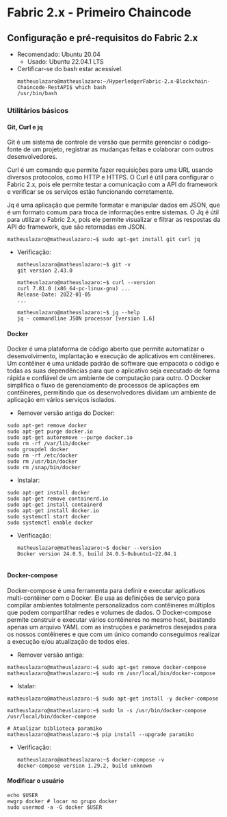 # Fabric 2.x - Primeiro Chaincode
## Configuração e pré-requisitos do Fabric 2.x
* Recomendado: Ubuntu 20.04
    * Usado: Ubuntu 22.04.1 LTS
* Certificar-se do bash estar acessível.
    ```shell
    matheuslazaro@matheuslazaro:~/HyperledgerFabric-2.x-Blockchain-Chaincode-RestAPI$ which bash
    /usr/bin/bash
    ```

### Utilitários básicos
#### Git, Curl e jq
Git é um sistema de controle de versão que permite gerenciar o código-fonte de um projeto, registrar as mudanças feitas e colaborar com outros desenvolvedores.

Curl é um comando que permite fazer requisições para uma URL usando diversos protocolos, como HTTP e HTTPS. O Curl é útil para configurar o Fabric 2.x, pois ele permite testar a comunicação com a API do framework e verificar se os serviços estão funcionando corretamente.

Jq é uma aplicação que permite formatar e manipular dados em JSON, que é um formato comum para troca de informações entre sistemas. O Jq é útil para utilizar o Fabric 2.x, pois ele permite visualizar e filtrar as respostas da API do framework, que são retornadas em JSON.

```shell
matheuslazaro@matheuslazaro:~$ sudo apt-get install git curl jq
```

* Verificação:
    ```shell
    matheuslazaro@matheuslazaro:~$ git -v
    git version 2.43.0

    matheuslazaro@matheuslazaro:~$ curl --version
    curl 7.81.0 (x86_64-pc-linux-gnu) ...
    Release-Date: 2022-01-05
    ...

    matheuslazaro@matheuslazaro:~$ jq --help
    jq - commandline JSON processor [version 1.6]
    ```
#### Docker
Docker é uma plataforma de código aberto que permite automatizar o desenvolvimento, implantação e execução de aplicativos em contêineres. Um contêiner é uma unidade padrão de software que empacota o código e todas as suas dependências para que o aplicativo seja executado de forma rápida e confiável de um ambiente de computação para outro. O Docker simplifica o fluxo de gerenciamento de processos de aplicações em contêineres, permitindo que os desenvolvedores dividam um ambiente de aplicação em vários serviços isolados.

* Remover versão antiga do Docker:
```shell
sudo apt-get remove docker
sudo apt-get purge docker.io
sudo apt-get autoremove --purge docker.io
sudo rm -rf /var/lib/docker
sudo groupdel docker
sudo rm -rf /etc/docker
sudo rm /usr/bin/docker
sudo rm /snap/bin/docker
```
* Instalar:
```shell
sudo apt-get install docker
sudo apt-get remove containerd.io
sudo apt-get install containerd
sudo apt-get install docker.io
sudo systemctl start docker
sudo systemctl enable docker
```

* Verificação: 
    ```shell
    matheuslazaro@matheuslazaro:~$ docker --version
    Docker version 24.0.5, build 24.0.5-0ubuntu1~22.04.1


    ```

#### Docker-compose
Docker-compose é uma ferramenta para definir e executar aplicativos multi-contêiner com o Docker. Ele usa as definições de serviço para compilar ambientes totalmente personalizados com contêineres múltiplos que podem compartilhar redes e volumes de dados. O Docker-compose permite construir e executar vários contêineres no mesmo host, bastando apenas um arquivo YAML com as instruções e parâmetros desejados para os nossos contêineres e que com um único comando conseguimos realizar a execução e/ou atualização de todos eles.

* Remover versão antiga:
```shell
matheuslazaro@matheuslazaro:~$ sudo apt-get remove docker-compose
matheuslazaro@matheuslazaro:~$ sudo rm /usr/local/bin/docker-compose
```

* Istalar:
```shell
matheuslazaro@matheuslazaro:~$ sudo apt-get install -y docker-compose

matheuslazaro@matheuslazaro:~$ sudo ln -s /usr/bin/docker-compose /usr/local/bin/docker-compose

# Atualizar biblioteca paramiko
matheuslazaro@matheuslazaro:~$ pip install --upgrade paramiko

```

* Verificação:
    ```shell
    matheuslazaro@matheuslazaro:~$ docker-compose -v
    docker-compose version 1.29.2, build unknown
    ```

#### Modificar o usuário
```shell
echo $USER
ewgrp docker # locar no grupo docker
sudo usermod -a -G docker $USER
```
